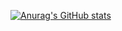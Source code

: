 [![Anurag's GitHub stats](https://github-readme-stats.vercel.app/api?username=Imbozter)](https://github.com/anuraghazra/github-readme-stats)
